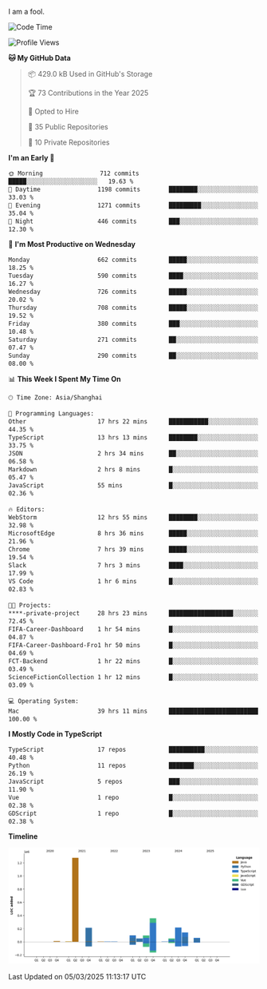 I am a fool.

<!--START_SECTION:waka-->
![Code Time](http://img.shields.io/badge/Code%20Time-2%2C674%20hrs%2049%20mins-blue)

![Profile Views](http://img.shields.io/badge/Profile%20Views-0-blue)

**🐱 My GitHub Data** 

> 📦 429.0 kB Used in GitHub's Storage 
 > 
> 🏆 73 Contributions in the Year 2025
 > 
> 💼 Opted to Hire
 > 
> 📜 35 Public Repositories 
 > 
> 🔑 10 Private Repositories 
 > 
**I'm an Early 🐤** 

```text
🌞 Morning                712 commits         █████░░░░░░░░░░░░░░░░░░░░   19.63 % 
🌆 Daytime                1198 commits        ████████░░░░░░░░░░░░░░░░░   33.03 % 
🌃 Evening                1271 commits        █████████░░░░░░░░░░░░░░░░   35.04 % 
🌙 Night                  446 commits         ███░░░░░░░░░░░░░░░░░░░░░░   12.30 % 
```
📅 **I'm Most Productive on Wednesday** 

```text
Monday                   662 commits         █████░░░░░░░░░░░░░░░░░░░░   18.25 % 
Tuesday                  590 commits         ████░░░░░░░░░░░░░░░░░░░░░   16.27 % 
Wednesday                726 commits         █████░░░░░░░░░░░░░░░░░░░░   20.02 % 
Thursday                 708 commits         █████░░░░░░░░░░░░░░░░░░░░   19.52 % 
Friday                   380 commits         ███░░░░░░░░░░░░░░░░░░░░░░   10.48 % 
Saturday                 271 commits         ██░░░░░░░░░░░░░░░░░░░░░░░   07.47 % 
Sunday                   290 commits         ██░░░░░░░░░░░░░░░░░░░░░░░   08.00 % 
```


📊 **This Week I Spent My Time On** 

```text
🕑︎ Time Zone: Asia/Shanghai

💬 Programming Languages: 
Other                    17 hrs 22 mins      ███████████░░░░░░░░░░░░░░   44.35 % 
TypeScript               13 hrs 13 mins      ████████░░░░░░░░░░░░░░░░░   33.75 % 
JSON                     2 hrs 34 mins       ██░░░░░░░░░░░░░░░░░░░░░░░   06.58 % 
Markdown                 2 hrs 8 mins        █░░░░░░░░░░░░░░░░░░░░░░░░   05.47 % 
JavaScript               55 mins             █░░░░░░░░░░░░░░░░░░░░░░░░   02.36 % 

🔥 Editors: 
WebStorm                 12 hrs 55 mins      ████████░░░░░░░░░░░░░░░░░   32.98 % 
MicrosoftEdge            8 hrs 36 mins       █████░░░░░░░░░░░░░░░░░░░░   21.96 % 
Chrome                   7 hrs 39 mins       █████░░░░░░░░░░░░░░░░░░░░   19.54 % 
Slack                    7 hrs 3 mins        ████░░░░░░░░░░░░░░░░░░░░░   17.99 % 
VS Code                  1 hr 6 mins         █░░░░░░░░░░░░░░░░░░░░░░░░   02.83 % 

🐱‍💻 Projects: 
****-private-project     28 hrs 23 mins      ██████████████████░░░░░░░   72.45 % 
FIFA-Career-Dashboard    1 hr 54 mins        █░░░░░░░░░░░░░░░░░░░░░░░░   04.87 % 
FIFA-Career-Dashboard-Fro1 hr 50 mins        █░░░░░░░░░░░░░░░░░░░░░░░░   04.69 % 
FCT-Backend              1 hr 22 mins        █░░░░░░░░░░░░░░░░░░░░░░░░   03.49 % 
ScienceFictionCollection 1 hr 12 mins        █░░░░░░░░░░░░░░░░░░░░░░░░   03.09 % 

💻 Operating System: 
Mac                      39 hrs 11 mins      █████████████████████████   100.00 % 
```

**I Mostly Code in TypeScript** 

```text
TypeScript               17 repos            ██████████░░░░░░░░░░░░░░░   40.48 % 
Python                   11 repos            ███████░░░░░░░░░░░░░░░░░░   26.19 % 
JavaScript               5 repos             ███░░░░░░░░░░░░░░░░░░░░░░   11.90 % 
Vue                      1 repo              █░░░░░░░░░░░░░░░░░░░░░░░░   02.38 % 
GDScript                 1 repo              █░░░░░░░░░░░░░░░░░░░░░░░░   02.38 % 
```



**Timeline**

![Lines of Code chart](https://raw.githubusercontent.com/VeejaLiu/VeejaLiu/master/assets/bar_graph.png)


 Last Updated on 05/03/2025 11:13:17 UTC
<!--END_SECTION:waka-->
